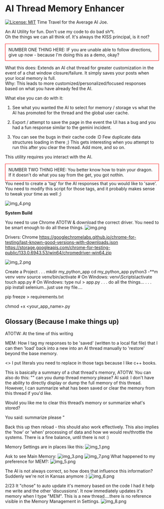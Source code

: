 # AI Thread Memory Enhancer
[![License: MIT](https://img.shields.io/badge/License-MIT-yellow.svg)](https://opensource.org/licenses/MIT)
Time Travel for the Average AI Joe.

An AI Utility for fun.
Don't use my code to do bad sh*t.  
Oh the things we can all think of.
It's always the KISS principal, is it not?
<div style="border: 1px solid red; padding: 10px;">
NUMBER ONE THING HERE:
IF you are unable able to follow directions, give up now - because I'm doing this as a demo, okay?
</div>

What this does:
Extends an AI chat thread for greater customization in the event of a chat window closure/failure.
It simply saves your posts when your local memory is full.  
Why:
This leads to more customized/personalized/focused responses based on what you have already
fed the AI.

What else you can do with it:
1) See what you wanted the AI to select for memory / storage vs
what the AI has promoted for the thread and the global user
cache.

2) Export / attempt to save the page in the event the UI has a bug
and you had a fun response similar to the gemini incident.

3) You can see the bugs in their cache code :D Few duplicate data structures loading in there ;)
This gets interesting when you attempt to run this after you clear the thread. Add more, and so on.


This utility requires you interact with the AI.  
<div style="border: 1px solid red; padding: 10px;">
NUMBER TWO THING HERE:
You better know how to train your dragon.  If it doesn't do what you say from the get, you got nothin.
</div>
You need to create a 'tag' for the AI responses that you would like to 'save'.
You need to modify this script for those tags, and it probably makes sense to tweak your time as well ;)

![img_4.png](img_4.png)



**System Build**

You need to use Chrome ATOTW  & download the correct driver. You need to be smart enough to do all these things.
![img.png](img.png)

Drivers:
Chrome
https://googlechromelabs.github.io/chrome-for-testing/last-known-good-versions-with-downloads.json
https://storage.googleapis.com/chrome-for-testing-public/133.0.6943.53/win64/chromedriver-win64.zip

![img_2.png](img_2.png)


Create a Project 
.
.
.
mkdir my_python_app
cd my_python_app
python3 -**m venv venv
source venv/bin/activate  # On Windows: venv\Scripts\activate
touch app.py  # On Windows: type nul > app.py
.
.
.
do all the things...
. 
.
.
pip install selenium...just use my file....

pip freeze > requirements.txt

chmod +x <your_app_name>.py



**Glossary (Because I make things up)**
-------------------------------------------------------------
ATOTW: At the time of this writing

MEM: How I tag my responses to be 'saved' (written to a local flat file) that I can then 'load' back into a new
into an AI thread manually to 'restore' beyond the base memory.

<> I put literals you need to replace in those tags because I like c++ books.

This is basically a summary of a chat thread's memory, ATOTW.
You can also do this:
""
can you dump thread memory please?
AI said:
I don't have the ability to directly display or dump the 
full memory of this thread. However, I can summarize what 
has been saved or clear the memory from this thread if 
you'd like.

Would you like me to clear this thread’s memory or 
summarize what's stored?


You said:
summarize please
"

Back this up then reload - this should also work effectively.
This also implies the 'how' or 'when' processing of data and
how we would rev/throttle the systems.  There is a fine balance,
until there is not :)

Memory Settings are in places like this:
![img_1.png](img_1.png)

Ask to see Main Memory:
![img_3.png](img_3.png)
![img_7.png](img_7.png)
What happened to my preference for MEM?:
![img_5.png](img_5.png)

The AI is not always correct, so how does that influence
this information? Suddenly we're not in Kansas anymore :)
![img_6.png](img_6.png)

2/23 
It "chose" to auto update it's memory based on the code I had
it help me write and the other 'discussions'.  It now
immediately updates it's memory when I type "MEM".
This is a new thread....there is no reference visible in 
the Memory Management in Settings.
![img_8.png](img_8.png)